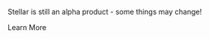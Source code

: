 <stellar-message>
  <stellar-asset name="happy"></stellar-asset>
  <p>Stellar is still an alpha product - some things may change!</p>
  <stellar-button size="tiny" pill>Learn More</stellar-button>
</stellar-message>
